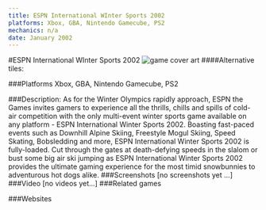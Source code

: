 ```yaml
---
title: ESPN International WInter Sports 2002
platforms: Xbox, GBA, Nintendo Gamecube, PS2
mechanics: n/a
date: January 2002
---
```

#ESPN International WInter Sports 2002
![game cover art](//images.igdb.com/igdb/image/upload/t_cover_big/un40f6brenljnqmoiuhl.jpg "Logo Title Text 1")
####Alternative tiles:

###Platforms
Xbox, GBA, Nintendo Gamecube, PS2

###Description:
As for the Winter Olympics rapidly approach, ESPN the Games invites gamers to experience all the thrills, chills and spills of cold-air competition with the only multi-event winter sports game available on any platform - ESPN International Winter Sports 2002. Boasting fast-paced events such as Downhill Alpine Skiing, Freestyle Mogul Skiing, Speed Skating, Bobsledding and more, ESPN International Winter Sports 2002 is fully-loaded. Cut through the gates at death-defying speeds in the slalom or bust some big air ski jumping as ESPN International Winter Sports 2002 provides the ultimate gaming experience for the most timid snowbunnies to adventurous hot dogs alike.
###Screenshots
[no screenshots yet ...]
###Video
[no videos yet...]
###Related games

###Websites


